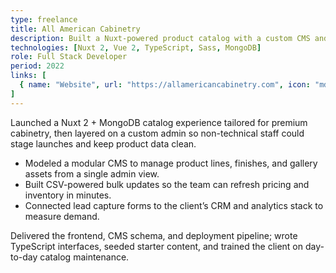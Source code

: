 ```yaml
---
type: freelance
title: All American Cabinetry
description: Built a Nuxt-powered product catalog with a custom CMS and admin tooling so the cabinetry team can curate collections, pricing, and marketing copy without developer hand-holding.
technologies: [Nuxt 2, Vue 2, TypeScript, Sass, MongoDB]
role: Full Stack Developer
period: 2022
links: [
  { name: "Website", url: "https://allamericancabinetry.com", icon: "mdi:web" }
]
---
```


<Grid cols="1" :md="2" :lg="2">
  <Card title="Overview">
    Launched a Nuxt 2 + MongoDB catalog experience tailored for premium cabinetry, then layered on a custom admin so non-technical staff could stage launches and keep product data clean.
  </Card>
  <Card title="Highlights">
    <ul>
      <li>Modeled a modular CMS to manage product lines, finishes, and gallery assets from a single admin view.</li>
      <li>Built CSV-powered bulk updates so the team can refresh pricing and inventory in minutes.</li>
      <li>Connected lead capture forms to the client’s CRM and analytics stack to measure demand.</li>
    </ul>
  </Card>
</Grid>

<Card title="My Role">
  Delivered the frontend, CMS schema, and deployment pipeline; wrote TypeScript interfaces, seeded starter content, and trained the client on day-to-day catalog maintenance.
</Card>
